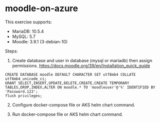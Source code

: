 # moodle-on-azure

This exercise supports:

- MariaDB: 10.5.4
- MySQL: 5.7
- Moodle: 3.9.1 (3-debian-10)

Steps:

1. Create database and user in database (mysql or mariadb) then assign permissions.
https://docs.moodle.org/39/en/Installation_quick_guide

```
CREATE DATABASE moodle DEFAULT CHARACTER SET utf8mb4 COLLATE utf8mb4_unicode_ci;
GRANT SELECT,INSERT,UPDATE,DELETE,CREATE,CREATE TEMPORARY TABLES,DROP,INDEX,ALTER ON moodle.* TO 'moodleuser'@'%' IDENTIFIED BY 'Password.123';
flush privileges;
```

2. Configure docker-compose file or AKS helm chart command.

3. Run docker-compose file or AKS helm chart command.

